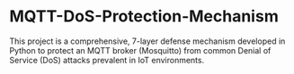 # MQTT-DoS-Protection-Mechanism
This project is a comprehensive, 7-layer defense mechanism developed in Python to protect an MQTT broker (Mosquitto) from common Denial of Service (DoS) attacks prevalent in IoT environments.
